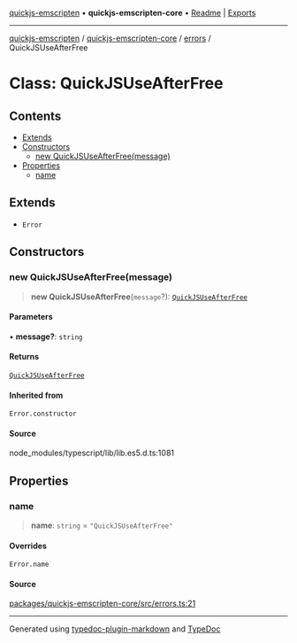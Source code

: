 [quickjs-emscripten](../../../../packages.md) • **quickjs-emscripten-core** • [Readme](../../../README.md) \| [Exports](../../../exports.md)

***

[quickjs-emscripten](../../../../packages.md) / [quickjs-emscripten-core](../../../exports.md) / [errors](../README.md) / QuickJSUseAfterFree

# Class: QuickJSUseAfterFree

## Contents

- [Extends](QuickJSUseAfterFree.md#extends)
- [Constructors](QuickJSUseAfterFree.md#constructors)
  - [new QuickJSUseAfterFree(message)](QuickJSUseAfterFree.md#new-quickjsuseafterfreemessage)
- [Properties](QuickJSUseAfterFree.md#properties)
  - [name](QuickJSUseAfterFree.md#name)

## Extends

- `Error`

## Constructors

### new QuickJSUseAfterFree(message)

> **new QuickJSUseAfterFree**(`message`?): [`QuickJSUseAfterFree`](QuickJSUseAfterFree.md)

#### Parameters

• **message?**: `string`

#### Returns

[`QuickJSUseAfterFree`](QuickJSUseAfterFree.md)

#### Inherited from

`Error.constructor`

#### Source

node\_modules/typescript/lib/lib.es5.d.ts:1081

## Properties

### name

> **name**: `string` = `"QuickJSUseAfterFree"`

#### Overrides

`Error.name`

#### Source

[packages/quickjs-emscripten-core/src/errors.ts:21](https://github.com/justjake/quickjs-emscripten/blob/main/packages/quickjs-emscripten-core/src/errors.ts#L21)

***

Generated using [typedoc-plugin-markdown](https://www.npmjs.com/package/typedoc-plugin-markdown) and [TypeDoc](https://typedoc.org/)
